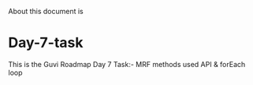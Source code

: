 About this document is
# Day-7-task
This is the Guvi Roadmap Day 7 Task:-
MRF methods used API & forEach loop
